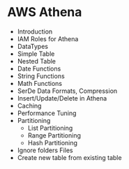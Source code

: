 # AWS Athena
* Introduction
* IAM Roles for Athena
* DataTypes
* Simple Table
* Nested Table
* Date Functions
* String Functions
* Math Functions
* SerDe Data Formats, Compression
* Insert/Update/Delete in Athena
* Caching
* Performance Tuning
* Partitioning
  * List Partitioning
  * Range Partitioning
  * Hash Partitioning 
* Ignore folders Files
* Create new table from existing table
